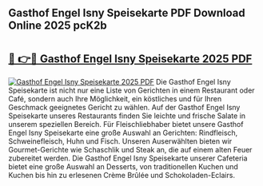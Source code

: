 ## Gasthof Engel Isny Speisekarte PDF Download Online 2025 pcK2b

# <h2><a href="http://gca9cy5.nevu.top/?p=Gasthof+Engel+Isny+Speisekarte">🔗 👉🔴 Gasthof Engel Isny Speisekarte 2025 PDF</a></h2>

[![Gasthof Engel Isny Speisekarte 2025 PDF](https://i.imgur.com/dBaPXMq.png)](http://gca9cy5.nevu.top/?p=Gasthof+Engel+Isny+Speisekarte)
Die Gasthof Engel Isny Speisekarte ist nicht nur eine Liste von Gerichten in einem Restaurant oder Café, sondern auch Ihre Möglichkeit, ein köstliches und für Ihren Geschmack geeignetes Gericht zu wählen. Auf der Gasthof Engel Isny Speisekarte unseres Restaurants finden Sie leichte und frische Salate in unserem speziellen Bereich. Für Fleischliebhaber bietet unsere Gasthof Engel Isny Speisekarte eine große Auswahl an Gerichten: Rindfleisch, Schweinefleisch, Huhn und Fisch. Unseren Auserwählten bieten wir Gourmet-Gerichte wie Schaschlik und Steak an, die auf einem alten Feuer zubereitet werden. Die Gasthof Engel Isny Speisekarte unserer Cafeteria bietet eine große Auswahl an Desserts, von traditionellen Kuchen und Kuchen bis hin zu erlesenen Crème Brûlée und Schokoladen-Eclairs.
